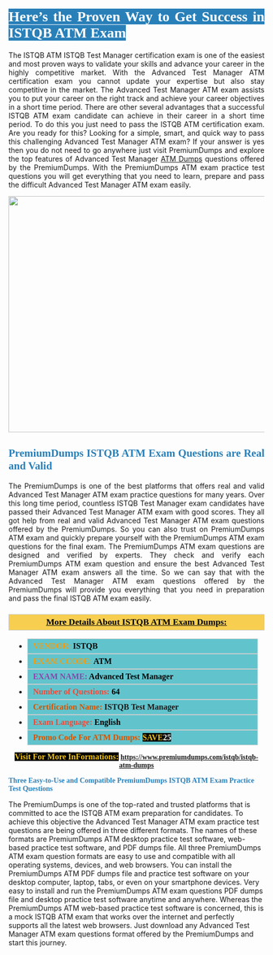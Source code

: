 <h1 style="text-align: justify;"><span style="color:#ffffff;"><span style="font-family:Georgia,serif;"><strong><span style="background-color:#2980b9;">Here’s the Proven Way to Get Success in ISTQB ATM Exam</span></strong></span></span></h1>

<p style="text-align: justify;">The ISTQB ATM ISTQB Test Manager certification exam is one of the easiest and most proven ways to validate your skills and advance your career in the highly competitive market. With the Advanced Test Manager ATM certification exam you cannot update your expertise but also stay competitive in the market. The Advanced Test Manager ATM exam assists you to put your career on the right track and achieve your career objectives in a short time period. There are other several advantages that a successful ISTQB ATM exam candidate can achieve in their career in a short time period. To do this you just need to pass the ISTQB ATM certification exam. Are you ready for this? Looking for a simple, smart, and quick way to pass this challenging Advanced Test Manager ATM exam? If your answer is yes then you do not need to go anywhere just visit PremiumDumps and explore the top features of Advanced Test Manager <a href="https://www.premiumdumps.com/istqb/istqb-atm-dumps">ATM Dumps</a> questions offered by the PremiumDumps. With the PremiumDumps ATM exam practice test questions you will get everything that you need to learn, prepare and pass the difficult Advanced Test Manager ATM exam easily.</p>

<p style="text-align: center;"><a href="https://www.premiumdumps.com/istqb/istqb-atm-dumps"><img alt="" src="https://i.imgur.com/KJGzbJ2.jpeg" style="width: 700px; height: 465px;" /></a></p>

<h2 style="text-align: justify;"><span style="color:#2980b9;"><span style="font-family:Georgia,serif;"><strong>PremiumDumps ISTQB ATM Exam Questions are Real and Valid</strong></span></span></h2>

<p style="text-align: justify;">The PremiumDumps is one of the best platforms that offers real and valid Advanced Test Manager ATM exam practice questions for many years. Over this long time period, countless ISTQB Test Manager exam candidates have passed their Advanced Test Manager ATM exam with good scores. They all got help from real and valid Advanced Test Manager ATM exam questions offered by the PremiumDumps. So you can also trust on PremiumDumps ATM exam and quickly prepare yourself with the PremiumDumps ATM exam questions for the final exam. The PremiumDumps ATM exam questions are designed and verified by experts. They check and verify each PremiumDumps ATM exam question and ensure the best Advanced Test Manager ATM exam answers all the time. So we can say that with the Advanced Test Manager ATM exam questions offered by the PremiumDumps will provide you everything that you need in preparation and pass the final ISTQB ATM exam easily.</p>

<h3 style="background: #f7ce50; border: 1px solid rgb(204, 204, 204); padding: 5px 10px; text-align: center;"><span style="font-family:Georgia,serif;"><u><u><span style="color:#000000;"><span style="font-size:11pt"><span style="line-height:normal"><b><span style="font-size:13.0pt"><span cambria="">More Details About ISTQB ATM Exam Dumps:</span></span></b></span></span></span></u></u></span></h3>

<ul>
	<li style="margin:0cm 10pt">
	<div style="background:#61c4cd; border: 1px solid rgb(204, 204, 204); padding: 5px 10px; text-align: justify;"><span style="font-family:Georgia,serif;"><span style="font-size:11pt"><span style="line-height:normal"><b><span style="font-size:12.0pt"><span new="" roman="" times=""><span style="color:#f39c12;">VENDOR:</span> <span style="color:#000000;">ISTQB</span></span></span></b></span></span></span></div>
	</li>
	<li style="margin:0cm 10pt">
	<div style="background: #61c4cd; border: 1px solid rgb(204, 204, 204); padding: 5px 10px; text-align: justify;"><span style="font-family:Georgia,serif;"><span style="font-size:11pt"><span style="line-height:normal"><b><span style="font-size:12.0pt"><span new="" roman="" times=""><span style="color:#f39c12;">EXAM CCODE:</span> <span style="color:#000000;">ATM</span></span></span></b></span></span></span></div>
	</li>
	<li style="margin:0cm 10pt">
	<div style="background: #61c4cd; border: 1px solid rgb(204, 204, 204); padding: 5px 10px; text-align: justify;"><span style="font-family:Georgia,serif;"><span style="font-size:11pt"><span style="line-height:normal"><b><span style="font-size:12.0pt"><span new="" roman="" times=""><span style="color:#8e44ad;">EXAM NAME:</span> <span style="color:#000000;">Advanced Test Manager</span></span></span></b></span></span></span></div>
	</li>
	<li style="margin:0cm 10pt">
	<div style="background: #61c4cd; border: 1px solid rgb(204, 204, 204); padding: 5px 10px;"><span style="font-family:Georgia,serif;"><span style="font-size:11pt"><span style="line-height:normal"><b><span style="font-size:12.0pt"><span new="" roman="" times=""><span style="color:#e74c3c;">Number of Questions:</span><span style="color:#000000;"><span style="color:#f1c40f;"> </span>64</span></span></span></b></span></span></span></div>
	</li>
	<li style="margin:0cm 10pt">
	<div style="background: #61c4cd; border: 1px solid rgb(204, 204, 204); padding: 5px 10px; text-align: justify;"><span style="font-family:Georgia,serif;"><span style="font-size:11pt"><span style="line-height:normal"><b><span style="font-size:12.0pt"><span new="" roman="" times=""><span style="color:#d35400;">Certification Name:</span> ISTQB Test Manager</span></span></b></span></span></span></div>
	</li>
	<li style="margin:0cm 10pt">
	<div style="background: #61c4cd; border: 1px solid rgb(204, 204, 204); padding: 5px 10px; text-align: justify;"><span style="font-family:Georgia,serif;"><span style="font-size:11pt"><span style="line-height:normal"><b><span style="font-size:12.0pt"><span new="" roman="" times=""><span style="color:#e74c3c;">Exam Language:</span> <span style="color:#000000;">English</span></span></span></b></span></span></span></div>
	</li>
	<li style="margin:0cm 10pt">
	<div style="background: #61c4cd; border: 1px solid rgb(204, 204, 204); padding: 5px 10px;"><span style="font-family:Georgia,serif;"><span style="font-size:11pt"><span style="line-height:normal"><b><span style="font-size:12.0pt"><span new="" roman="" times=""><span style="color:#d35400;">Promo Code For ATM Dumps:</span><span style="color:#f1c40f;"> <span style="background-color:#000000;">SAVE</span></span><span style="color:#ffffff;"><span style="background-color:#000000;">25</span></span></span></span></b></span></span></span></div>
	</li>
</ul>

<p style="text-align: center;"><span style="font-family:Georgia,serif;"><strong><span style="font-size:16px;"><span style="color:#f1c40f;"><span style="background-color:#000000;">Visit For More InFormations:</span></span></span> <a href="https://www.premiumdumps.com/istqb/istqb-atm-dumps">https://www.premiumdumps.com/istqb/istqb-atm-dumps</a></strong></span></p>

<p><span style="color:#2980b9;"><span style="font-family:Georgia,serif;"><strong><strong><strong>Three Easy-to-Use and Compatible PremiumDumps ISTQB ATM Exam Practice Test Questions</strong></strong></strong></span></span></p>

<p>The PremiumDumps is one of the top-rated and trusted platforms that is committed to ace the ISTQB ATM exam preparation for candidates. To achieve this objective the Advanced Test Manager ATM exam practice test questions are being offered in three different formats. The names of these formats are PremiumDumps ATM desktop practice test software, web-based practice test software, and PDF dumps file. All three PremiumDumps ATM exam question formats are easy to use and compatible with all operating systems, devices, and web browsers. You can install the PremiumDumps ATM PDF dumps file and practice test software on your desktop computer, laptop, tabs, or even on your smartphone devices. Very easy to install and run the PremiumDumps ATM exam questions PDF dumps file and desktop practice test software anytime and anywhere. Whereas the PremiumDumps ATM web-based practice test software is concerned, this is a mock ISTQB ATM exam that works over the internet and perfectly supports all the latest web browsers. Just download any Advanced Test Manager ATM exam questions format offered by the PremiumDumps and start this journey.</p>
